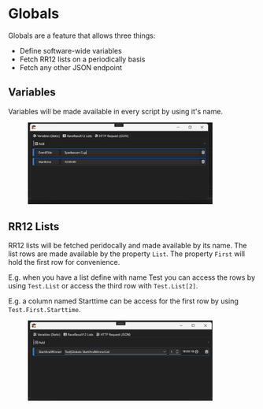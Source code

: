# Globals

Globals are a feature that allows three things:

* Define software-wide variables
* Fetch RR12 lists on a periodically basis
* Fetch any other JSON endpoint

## Variables

Variables will be made available in every script by using it's name.&#x20;

<figure><img src="../.gitbook/assets/image.png" alt="" width="375"><figcaption></figcaption></figure>

## RR12 Lists

RR12 lists will be fetched peridocally and made available by its name. The list rows are made available by the property `List`. The property `First` will hold the first row for convenience.&#x20;

E.g. when you have a list define with name Test you can access the rows by using `Test.List` or access the third row with `Test.List[2]`.

E.g. a column named Starttime can be access for the first row by using `Test.First.Starttime`.

<figure><img src="../.gitbook/assets/image (1).png" alt="" width="375"><figcaption></figcaption></figure>
